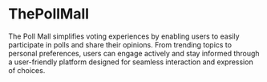 # ThePollMall
The Poll Mall simplifies voting experiences by enabling users to easily participate in polls and share their opinions. From trending topics to personal preferences, users can engage actively and stay informed through a user-friendly platform designed for seamless interaction and expression of choices.
